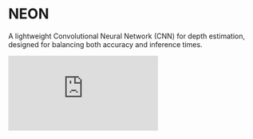 # NEON
 A lightweight Convolutional Neural Network (CNN) for depth estimation,  designed for balancing both accuracy and inference times.

![alt text](https://github.com/pedronunoleite/NEON/blob/main/media/visual_abs.pdf)
